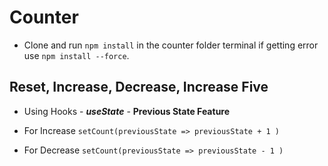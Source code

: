# Counter

- Clone and run `npm install` in the counter folder terminal if getting error use `npm install --force`.

## Reset, Increase, Decrease, Increase Five

- Using Hooks - **_useState_** - **Previous State Feature**

- For Increase `setCount(previousState => previousState + 1 )`
- For Decrease `setCount(previousState => previousState - 1 )`


